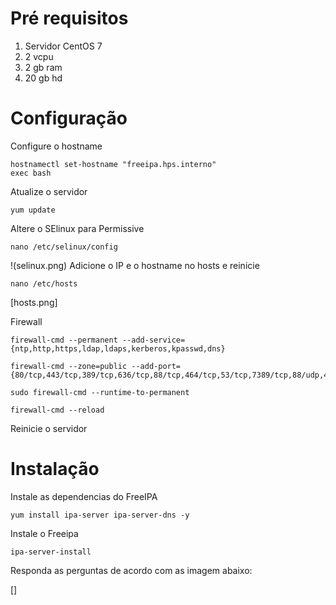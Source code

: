 # Pré requisitos
1. Servidor CentOS 7
2. 2 vcpu
3. 2 gb ram
4. 20 gb hd

# Configuração
Configure o hostname
```
hostnamectl set-hostname "freeipa.hps.interno"
exec bash
```
Atualize o servidor
```
yum update
```
Altere o SElinux para Permissive
```
nano /etc/selinux/config 
```
!(selinux.png)
Adicione o IP e o hostname no hosts e reinicie
```
nano /etc/hosts
```
[hosts.png]

Firewall
```
firewall-cmd --permanent --add-service={ntp,http,https,ldap,ldaps,kerberos,kpasswd,dns}
```
```
firewall-cmd --zone=public --add-port={80/tcp,443/tcp,389/tcp,636/tcp,88/tcp,464/tcp,53/tcp,7389/tcp,88/udp,464/udp,53/udp,123/udp}
```
```
sudo firewall-cmd --runtime-to-permanent
```
```
firewall-cmd --reload
```

Reinicie o servidor

# Instalação

Instale as dependencias do FreeIPA
```
yum install ipa-server ipa-server-dns -y
```
Instale o Freeipa
```
ipa-server-install
```
Responda as perguntas de acordo com as imagem abaixo:

[]